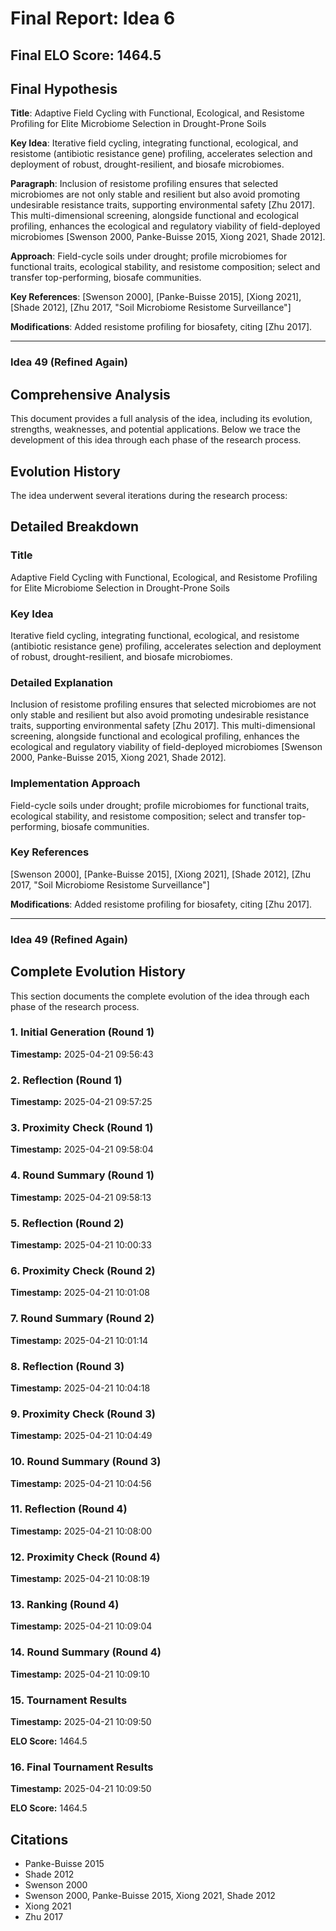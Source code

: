 # Final Report: Idea 6

## Final ELO Score: 1464.5

## Final Hypothesis

**Title**: Adaptive Field Cycling with Functional, Ecological, and Resistome Profiling for Elite Microbiome Selection in Drought-Prone Soils

**Key Idea**: Iterative field cycling, integrating functional, ecological, and resistome (antibiotic resistance gene) profiling, accelerates selection and deployment of robust, drought-resilient, and biosafe microbiomes.

**Paragraph**: Inclusion of resistome profiling ensures that selected microbiomes are not only stable and resilient but also avoid promoting undesirable resistance traits, supporting environmental safety [Zhu 2017]. This multi-dimensional screening, alongside functional and ecological profiling, enhances the ecological and regulatory viability of field-deployed microbiomes [Swenson 2000, Panke-Buisse 2015, Xiong 2021, Shade 2012].

**Approach**: Field-cycle soils under drought; profile microbiomes for functional traits, ecological stability, and resistome composition; select and transfer top-performing, biosafe communities.

**Key References**: [Swenson 2000], [Panke-Buisse 2015], [Xiong 2021], [Shade 2012], [Zhu 2017, "Soil Microbiome Resistome Surveillance"]

**Modifications**: Added resistome profiling for biosafety, citing [Zhu 2017].

---

### **Idea 49 (Refined Again)**

## Comprehensive Analysis

This document provides a full analysis of the idea, including its evolution, strengths, weaknesses, and potential applications. Below we trace the development of this idea through each phase of the research process.

## Evolution History

The idea underwent several iterations during the research process:

## Detailed Breakdown

### Title

Adaptive Field Cycling with Functional, Ecological, and Resistome Profiling for Elite Microbiome Selection in Drought-Prone Soils

### Key Idea

Iterative field cycling, integrating functional, ecological, and resistome (antibiotic resistance gene) profiling, accelerates selection and deployment of robust, drought-resilient, and biosafe microbiomes.

### Detailed Explanation

Inclusion of resistome profiling ensures that selected microbiomes are not only stable and resilient but also avoid promoting undesirable resistance traits, supporting environmental safety [Zhu 2017]. This multi-dimensional screening, alongside functional and ecological profiling, enhances the ecological and regulatory viability of field-deployed microbiomes [Swenson 2000, Panke-Buisse 2015, Xiong 2021, Shade 2012].

### Implementation Approach

Field-cycle soils under drought; profile microbiomes for functional traits, ecological stability, and resistome composition; select and transfer top-performing, biosafe communities.

### Key References

[Swenson 2000], [Panke-Buisse 2015], [Xiong 2021], [Shade 2012], [Zhu 2017, "Soil Microbiome Resistome Surveillance"]

**Modifications**: Added resistome profiling for biosafety, citing [Zhu 2017].

---

### **Idea 49 (Refined Again)**

## Complete Evolution History

This section documents the complete evolution of the idea through each phase of the research process.

### 1. Initial Generation (Round 1)
**Timestamp:** 2025-04-21 09:56:43



### 2. Reflection (Round 1)
**Timestamp:** 2025-04-21 09:57:25



### 3. Proximity Check (Round 1)
**Timestamp:** 2025-04-21 09:58:04



### 4. Round Summary (Round 1)
**Timestamp:** 2025-04-21 09:58:13



### 5. Reflection (Round 2)
**Timestamp:** 2025-04-21 10:00:33



### 6. Proximity Check (Round 2)
**Timestamp:** 2025-04-21 10:01:08



### 7. Round Summary (Round 2)
**Timestamp:** 2025-04-21 10:01:14



### 8. Reflection (Round 3)
**Timestamp:** 2025-04-21 10:04:18



### 9. Proximity Check (Round 3)
**Timestamp:** 2025-04-21 10:04:49



### 10. Round Summary (Round 3)
**Timestamp:** 2025-04-21 10:04:56



### 11. Reflection (Round 4)
**Timestamp:** 2025-04-21 10:08:00



### 12. Proximity Check (Round 4)
**Timestamp:** 2025-04-21 10:08:19



### 13. Ranking (Round 4)
**Timestamp:** 2025-04-21 10:09:04



### 14. Round Summary (Round 4)
**Timestamp:** 2025-04-21 10:09:10



### 15. Tournament Results
**Timestamp:** 2025-04-21 10:09:50

**ELO Score:** 1464.5



### 16. Final Tournament Results
**Timestamp:** 2025-04-21 10:09:50

**ELO Score:** 1464.5



## Citations

- Panke-Buisse 2015
- Shade 2012
- Swenson 2000
- Swenson 2000, Panke-Buisse 2015, Xiong 2021, Shade 2012
- Xiong 2021
- Zhu 2017
